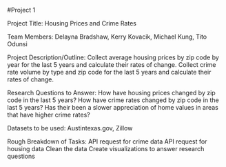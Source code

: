 #Project 1

Project Title: Housing Prices and Crime Rates

Team Members: Delayna Bradshaw, Kerry Kovacik, Michael Kung, Tito Odunsi

Project Description/Outline: Collect average housing prices by zip code by year for the last 5 years and calculate their rates of change. Collect crime rate volume by type and zip code for the last 5 years and calculate their rates of change.

Research Questions to Answer: 
How have housing prices changed by zip code in the last 5 years?
How have crime rates changed by zip code in the last 5 years?
Has their been a slower appreciation of home values in areas that have higher crime rates?

Datasets to be used: Austintexas.gov, Zillow

Rough Breakdown of Tasks: 
API request for crime data
API request for housing data
Clean the data 
Create visualizations to answer research questions

